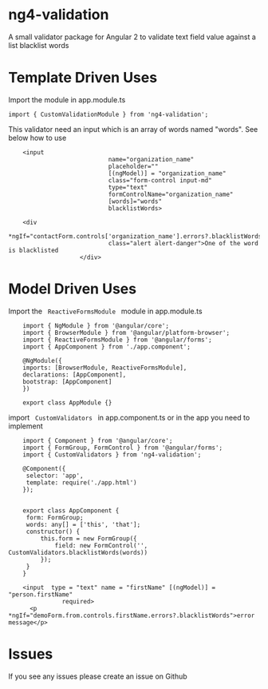 # ng4-validation
A small validator package for Angular 2 to validate text field value against a list blacklist words

# Template Driven Uses 
Import the module in app.module.ts 
```
import { CustomValidationModule } from 'ng4-validation';
```

This validator need an input which is an array of words named "words". See below how to use 

```                                                                                              
	<input
                            name="organization_name"
                            placeholder=""
                            [(ngModel)] = "organization_name"
                            class="form-control input-md"
                            type="text"
                            formControlName="organization_name"
                            [words]="words"
                            blacklistWords>
                            
	<div
                            *ngIf="contactForm.controls['organization_name'].errors?.blacklistWords"
                            class="alert alert-danger">One of the word is blacklisted
                    </div>
   ``` 
             
             
# Model Driven Uses 
Import the <code> ReactiveFormsModule </code> module in app.module.ts 
```
	import { NgModule } from '@angular/core';
	import { BrowserModule } from '@angular/platform-browser';
	import { ReactiveFormsModule } from '@angular/forms';
	import { AppComponent } from './app.component';
	
	@NgModule({
	imports: [BrowserModule, ReactiveFormsModule],
	declarations: [AppComponent],
	bootstrap: [AppComponent]
	}) 
	
	export class AppModule {}                       
```


import <code> CustomValidators </code> in app.component.ts or in the app you need to implement 

```
	import { Component } from '@angular/core';
	import { FormGroup, FormControl } from '@angular/forms';
	import { CustomValidators } from 'ng4-validation';
	
	@Component({
	 selector: 'app',
	 template: require('./app.html')
	});
	
	
	export class AppComponent {
	 form: FormGroup;
	 words: any[] = ['this', 'that'];
	 constructor() {
	     this.form = new FormGroup({
	         field: new FormControl('', CustomValidators.blacklistWords(words))
	     });
	 }
	} 
	
	<input  type = "text" name = "firstName" [(ngModel)] = "person.firstName"
	           required>
	  <p *ngIf="demoForm.from.controls.firstName.errors?.blacklistWords">error message</p>
```
                    
# Issues
If you see any issues please create an issue on Github